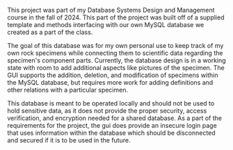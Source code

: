 This project was part of my Database Systems Design and Management course in the fall of 2024. This part of the project was built off of a supplied template and methods interfacing with our own MySQL database we created as a part of the class.

The goal of this database was for my own personal use to keep track of my own rock specimens while connecting them to scientific data regarding the specimen's component parts. 
Currently, the database design is in a working state with room to add additional aspects like pictures of the specimen.
The GUI supports the addition, deletion, and modification of specimens within the MySQL database, but requires more work for adding definitions and other relations with a particular specimen.

This database is meant to be operated locally and should not be used to hold sensitive data, as it does not provide the proper security, access verification, and encryption needed for a shared database. As a part of the requirements for the project, the gui does provide an insecure login page that uses information within the database which should be disconnected and secured if it is to be used in the future.
